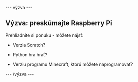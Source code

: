 \--- výzva \---

## Výzva: preskúmajte Raspberry Pi

Prehliadnite si ponuku - môžete nájsť:

+ Verzia Scratch?

+ Python hra hrať?

+ Verziu programu Minecraft, ktorú môžete naprogramovať?

\--- /výzva \---